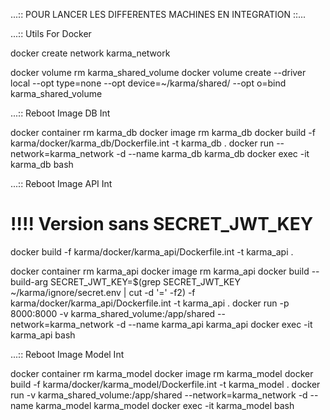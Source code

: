 ...:: POUR LANCER LES DIFFERENTES MACHINES EN INTEGRATION ::...

...:: Utils For Docker 

docker create network karma_network

docker volume rm karma_shared_volume
docker volume create --driver local --opt type=none --opt device=~/karma/shared/ --opt o=bind karma_shared_volume

...:: Reboot Image DB Int

docker container rm karma_db
docker image rm karma_db
docker build -f karma/docker/karma_db/Dockerfile.int -t karma_db .
docker run --network=karma_network -d --name karma_db karma_db
docker exec -it karma_db bash

...:: Reboot Image API Int
# !!!! Version sans SECRET_JWT_KEY
docker build -f karma/docker/karma_api/Dockerfile.int -t karma_api .

docker container rm karma_api
docker image rm karma_api
docker build --build-arg SECRET_JWT_KEY=$(grep SECRET_JWT_KEY ~/karma/ignore/secret.env | cut -d '=' -f2) -f karma/docker/karma_api/Dockerfile.int -t karma_api .
docker run -p 8000:8000 -v karma_shared_volume:/app/shared --network=karma_network -d --name karma_api karma_api
docker exec -it karma_api bash


...:: Reboot Image Model Int

docker container rm karma_model
docker image rm karma_model
docker build -f karma/docker/karma_model/Dockerfile.int -t karma_model .
docker run -v karma_shared_volume:/app/shared --network=karma_network -d --name karma_model karma_model
docker exec -it karma_model bash